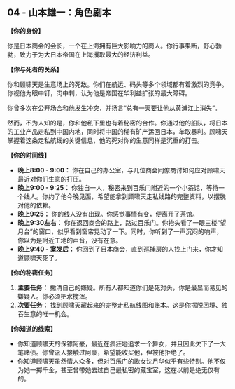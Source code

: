 ## 04 - 山本雄一：角色剧本

**【你的身份】**

你是日本商会的会长，一个在上海拥有巨大影响力的商人。你行事果断，野心勃勃，致力于为大日本帝国在上海攫取最大的经济利益。

**【你与死者的关系】**

你和顾啸天是生意场上的死敌。你们在航运、码头等多个领域都有着激烈的竞争。你视他为眼中钉，肉中刺，认为他是帝国在华利益扩张的最大障碍。

你曾多次在公开场合和他发生冲突，并扬言“总有一天要让他从黄浦江上消失”。

然而，不为人知的是，你和他私下里也有着秘密的合作。你通过他的船队，将日本的工业产品走私到中国内地，同时将中国的稀有矿产运回日本，牟取暴利。顾啸天掌握着这条走私航线的关键信息，他的死对你的生意同样是沉重的打击。

**【你的时间线】**

*   **晚上8:00 - 9:00：** 你在自己的办公室，与几位商会同僚商讨如何应对顾啸天最近对你们生意的打压。
*   **晚上9:00 - 9:25：** 你独自一人，秘密来到百乐门附近的一个小茶馆，等待一个线人。你约了他今晚见面，希望能拿到顾啸天走私线路的完整资料，以摆脱对他的依赖。
*   **晚上9:25：** 你的线人没有出现。你感觉事情有变，便离开了茶馆。
*   **晚上9:30左右：** 你在返回商会的路上，路过百乐门。你抬头看了一眼三楼“望月台”的窗口，似乎看到窗帘晃动了一下。同时，你听到了一声沉闷的响声，你以为是附近工地的声音，没有在意。
*   **晚上9:40 - 案发后：** 你回到了日本商会，直到巡捕房的人找上门来，你才知道顾啸天死了。

**【你的秘密任务】**

1.  **主要任务：** 撇清自己的嫌疑。所有人都知道你们是死对头，你是最显而易见的嫌疑人。你必须把水搅浑。
2.  **次要任务：** 找到顾啸天藏起来的完整走私航线图和账本。这是你摆脱困境、独吞生意的唯一机会。

**【你知道的线索】**

*   你知道顾啸天的保镖阿豪，最近在疯狂地追求一个舞女，并且因此欠下了一大笔赌债。你曾派人接触过阿豪，希望能收买他，但被他拒绝了。
*   你知道顾啸天虽然情人众多，但对百乐门的歌女沈月华似乎有些特别。他不仅为她一掷千金，甚至曾带她去过自己最私密的藏宝室，这在以前是绝无仅有的。
